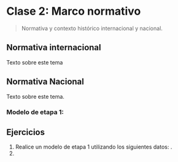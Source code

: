 # Clase 2: Marco normativo

> Normativa y contexto histórico internacional y nacional.


## Normativa internacional

Texto sobre este tema



## Normativa Nacional

Texto sobre este tema.




### Modelo de etapa 1:

## Ejercicios


1. Realice un modelo de etapa 1 utilizando los siguientes datos: .
2. 
